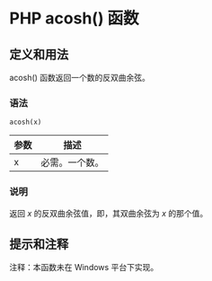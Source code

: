 # PHP acosh() 函数



## 定义和用法

acosh() 函数返回一个数的反双曲余弦。

### 语法

```
acosh(x)
```

| 参数 | 描述 |
| --- | --- |
| x | 必需。一个数。 |

### 说明

返回 _x_ 的反双曲余弦值，即，其双曲余弦为 _x_ 的那个值。

## 提示和注释

注释：本函数未在 Windows 平台下实现。



